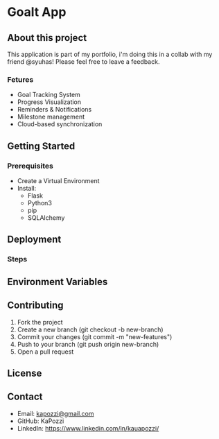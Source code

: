 # Goalt App

## About this project

This application is part of my portfolio, i'm doing this in a collab with my friend @syuhas! Please feel free to leave a feedback.

### Fetures

- Goal Tracking System 
- Progress Visualization
- Reminders & Notifications
- Milestone management
- Cloud-based synchronization

## Getting Started

### Prerequisites

- Create a Virtual Environment
- Install:
    - Flask
    - Python3
    - pip
    - SQLAlchemy

## Deployment

### Steps

## Environment Variables

## Contributing

1. Fork the project
2. Create a  new branch (git checkout -b new-branch)
3. Commit your changes (git commit -m "new-features")
4. Push to your branch (git push origin new-branch)
5. Open a pull request

## License

## Contact

- Email: kapozzi@gmail.com
- GitHub: KaPozzi
- LinkedIn: https://www.linkedin.com/in/kauapozzi/

